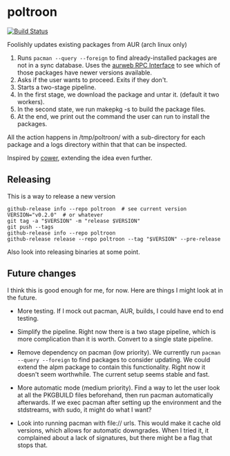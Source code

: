 # poltroon


[![Build Status](https://travis-ci.org/ginabythebay/poltroon.svg?branch=master)](https://travis-ci.org/ginabythebay/poltroon)

Foolishly updates existing packages from AUR (arch linux only)

1. Runs `pacman --query --foreign` to find already-installed packages
   are not in a sync database.  Uses the
   [aurweb RPC Interface](https://aur.archlinux.org/rpc.php) to see
   which of those packages have newer versions available.
2. Asks if the user wants to proceed.  Exits if they don't.
3. Starts a two-stage pipeline.
4. In the first stage, we download the package and untar it. (default it two workers).
5. In the second state, we run makepkg -s to build the package files.
6. At the end, we print out the command the user can run to install the packages.

All the action happens in /tmp/poltroon/ with a sub-directory for each package and a logs directory within that that can be inspected.

Inspired by [cower](https://github.com/falconindy/cower), extending
the idea even further.

## Releasing

This is a way to release a new version

	github-release info --repo poltroon  # see current version
    VERSION="v0.2.0"  # or whatever
	git tag -a "$VERSION" -m "release $VERSION"
	git push --tags
	github-release info --repo poltroon
    github-release release --repo poltroon --tag "$VERSION" --pre-release

Also look into releasing binaries at some point.

## Future changes

I think this is good enough for me, for now.  Here are things I might
look at in the future.

* More testing.  If I mock out pacman, AUR, builds, I could have end to
  end testing.

* Simplify the pipeline.  Right now there is a two stage pipeline,
  which is more complication than it is worth.  Convert to a single
  state pipeline.

* Remove dependency on pacman (low priority).  We currently run
  `pacman --query --foreign` to find packages to consider updating.
  We could extend the alpm package to contain this functionality.
  Right now it doesn't seem worthwhile.  The current setup seems
  stable and fast.

* More automatic mode (medium priority).  Find a way to let the user
  look at all the PKGBUILD files beforehand, then run pacman
  automatically afterwards.  If we exec pacman after setting up the
  environment and the stdstreams, with sudo, it might do what I want?

* Look into running pacman with file:// urls.  This would make it cache old versions, which allows for automatic downgrades.  When I tried it, it complained about a lack of signatures, but there might be a flag that stops that.
